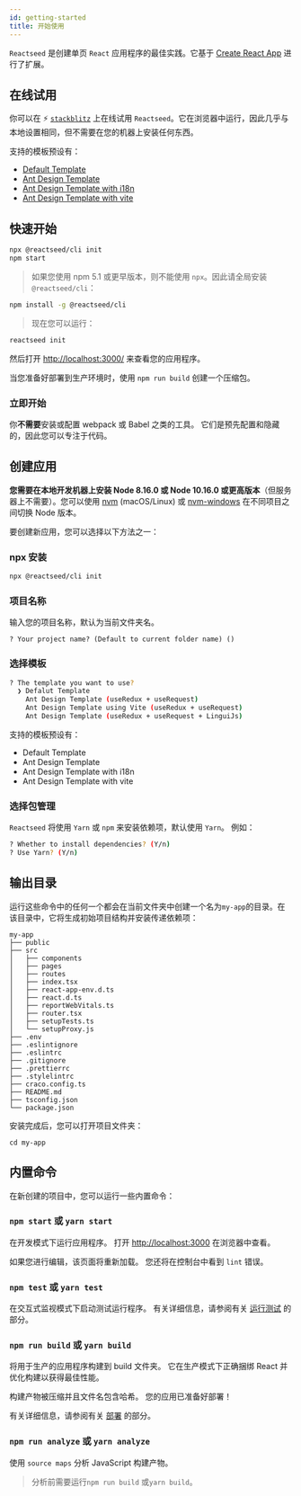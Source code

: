 ```yaml
---
id: getting-started
title: 开始使用
---
```


`Reactseed` 是创建单页 `React` 应用程序的最佳实践。它基于 [Create React App](https://github.com/facebook/create-react-app) 进行了扩展。

## 在线试用

你可以在 ⚡️ [`stackblitz`](https://stackblitz.com/) 上在线试用 `Reactseed`。它在浏览器中运行，因此几乎与本地设置相同，但不需要在您的机器上安装任何东西。

支持的模板预设有：

- [Default Template](https://stackblitz.com/edit/reactseed-template)
- [Ant Design Template](https://stackblitz.com/edit/reactseed-template-antd)
- [Ant Design Template with i18n](https://stackblitz.com/edit/reactseed-template-antd-i18n)
- [Ant Design Template with vite](https://stackblitz.com/edit/reactseed-template-antd-vite)

## 快速开始

```sh
npx @reactseed/cli init
npm start
```

> 如果您使用 npm 5.1 或更早版本，则不能使用 `npx`。因此请全局安装 `@reactseed/cli`：

```sh
npm install -g @reactseed/cli
```

> 现在您可以运行：

```sh
reactseed init
```

然后打开 [http://localhost:3000/](http://localhost:3000/) 来查看您的应用程序。

当您准备好部署到生产环境时，使用 `npm run build` 创建一个压缩包。

### 立即开始

你**不需要**安装或配置 webpack 或 Babel 之类的工具。
它们是预先配置和隐藏的，因此您可以专注于代码。

## 创建应用

**您需要在本地开发机器上安装 Node 8.16.0 或 Node 10.16.0 或更高版本**（但服务器上不需要）。您可以使用 [nvm](https://github.com/creationix/nvm#installation) (macOS/Linux) 或 [nvm-windows](https://github.com/coreybutler/nvm-windows#node-version-manager-nvm-for-windows) 在不同项目之间切换 Node 版本。

要创建新应用，您可以选择以下方法之一：

### npx 安装

```sh
npx @reactseed/cli init
```

### 项目名称

输入您的项目名称，默认为当前文件夹名。

```
? Your project name? (Default to current folder name) ()
```

### 选择模板

```sh
? The template you want to use?
  ❯ Defalut Template
    Ant Design Template (useRedux + useRequest)
    Ant Design Template using Vite (useRedux + useRequest)
    Ant Design Template (useRedux + useRequest + LinguiJs)
```

支持的模板预设有：

- Default Template
- Ant Design Template
- Ant Design Template with i18n
- Ant Design Template with vite

### 选择包管理

`Reactseed` 将使用 `Yarn` 或 `npm` 来安装依赖项，默认使用 `Yarn`。 例如：

```sh
? Whether to install dependencies? (Y/n)
? Use Yarn? (Y/n)
```

## 输出目录

运行这些命令中的任何一个都会在当前文件夹中创建一个名为`my-app`的目录。在该目录中，它将生成初始项目结构并安装传递依赖项：

```
my-app
├── public
├── src
│   ├── components
│   ├── pages
│   ├── routes
│   ├── index.tsx
│   ├── react-app-env.d.ts
│   ├── react.d.ts
│   ├── reportWebVitals.ts
│   ├── router.tsx
│   ├── setupTests.ts
│   └── setupProxy.js
├── .env
├── .eslintignore
├── .eslintrc
├── .gitignore
├── .prettierrc
├── .stylelintrc
├── craco.config.ts
├── README.md
├── tsconfig.json
└── package.json
```

安装完成后，您可以打开项目文件夹：

```
cd my-app
```

## 内置命令

在新创建的项目中，您可以运行一些内置命令：

### `npm start` 或 `yarn start`

在开发模式下运行应用程序。
打开 [http://localhost:3000](http://localhost:3000) 在浏览器中查看。

如果您进行编辑，该页面将重新加载。
您还将在控制台中看到 `lint` 错误。

### `npm test` 或 `yarn test`

在交互式监视模式下启动测试运行程序。
有关详细信息，请参阅有关 [运行测试](./running-tests) 的部分。

### `npm run build` 或 `yarn build`

将用于生产的应用程序构建到 build 文件夹。
它在生产模式下正确捆绑 React 并优化构建以获得最佳性能。

构建产物被压缩并且文件名包含哈希。
您的应用已准备好部署！

有关详细信息，请参阅有关 [部署](./deployment) 的部分。

### `npm run analyze` 或 `yarn analyze`

使用 `source maps` 分析 JavaScript 构建产物。

> 分析前需要运行`npm run build` 或`yarn build`。
